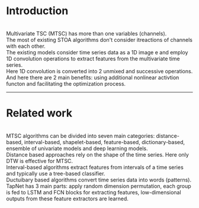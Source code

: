 # Introduction
<br/> Multivariate TSC (MTSC) has more than one variables (channels).
<br/> The most of existing STOA algorithms don't consider itreactions of channels with each other.
<br/> The existing models consider time series data as a 1D image e and employ 1D convolution operations to extract features from the multivariate time series.
<br/> Here 1D convolution is converted into 2 unmixed and successive operations.
<br/> And here there are 2 main benefits: using additional nonlinear activtion functon and facilitating the optimization process.

------

# Related work
<br/> MTSC algorithms can be divided into seven main categories: distance-based, interval-based, shapelet-based, feature-based, dictionary-based, ensemble of univariate models and deep learning models.
<br/> Distance based approaches rely on the shape of the time series. Here only DTW is effective for MTSC.
<br/> Interval-based algorithms extract features from intervals of a time series and typically use a tree-based classifier.
<br/> Ductuibary based algorithms convert time series data into words (patterns).
<br/> TapNet has 3 main parts: apply random dimension permutation, each group is fed to LSTM and FCN blocks for extracting features, low-dimensional outputs from these feature extractors are learned.
<br/> 
<br/> 
<br/> 
<br/> 
